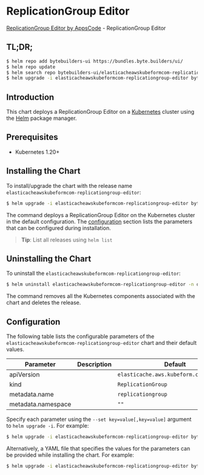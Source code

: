 # ReplicationGroup Editor

[ReplicationGroup Editor by AppsCode](https://byte.builders) - ReplicationGroup Editor

## TL;DR;

```bash
$ helm repo add bytebuilders-ui https://bundles.byte.builders/ui/
$ helm repo update
$ helm search repo bytebuilders-ui/elasticacheawskubeformcom-replicationgroup-editor --version=v0.4.18
$ helm upgrade -i elasticacheawskubeformcom-replicationgroup-editor bytebuilders-ui/elasticacheawskubeformcom-replicationgroup-editor -n default --create-namespace --version=v0.4.18
```

## Introduction

This chart deploys a ReplicationGroup Editor on a [Kubernetes](http://kubernetes.io) cluster using the [Helm](https://helm.sh) package manager.

## Prerequisites

- Kubernetes 1.20+

## Installing the Chart

To install/upgrade the chart with the release name `elasticacheawskubeformcom-replicationgroup-editor`:

```bash
$ helm upgrade -i elasticacheawskubeformcom-replicationgroup-editor bytebuilders-ui/elasticacheawskubeformcom-replicationgroup-editor -n default --create-namespace --version=v0.4.18
```

The command deploys a ReplicationGroup Editor on the Kubernetes cluster in the default configuration. The [configuration](#configuration) section lists the parameters that can be configured during installation.

> **Tip**: List all releases using `helm list`

## Uninstalling the Chart

To uninstall the `elasticacheawskubeformcom-replicationgroup-editor`:

```bash
$ helm uninstall elasticacheawskubeformcom-replicationgroup-editor -n default
```

The command removes all the Kubernetes components associated with the chart and deletes the release.

## Configuration

The following table lists the configurable parameters of the `elasticacheawskubeformcom-replicationgroup-editor` chart and their default values.

|     Parameter      | Description |                      Default                       |
|--------------------|-------------|----------------------------------------------------|
| apiVersion         |             | <code>elasticache.aws.kubeform.com/v1alpha1</code> |
| kind               |             | <code>ReplicationGroup</code>                      |
| metadata.name      |             | <code>replicationgroup</code>                      |
| metadata.namespace |             | <code>""</code>                                    |


Specify each parameter using the `--set key=value[,key=value]` argument to `helm upgrade -i`. For example:

```bash
$ helm upgrade -i elasticacheawskubeformcom-replicationgroup-editor bytebuilders-ui/elasticacheawskubeformcom-replicationgroup-editor -n default --create-namespace --version=v0.4.18 --set apiVersion=elasticache.aws.kubeform.com/v1alpha1
```

Alternatively, a YAML file that specifies the values for the parameters can be provided while
installing the chart. For example:

```bash
$ helm upgrade -i elasticacheawskubeformcom-replicationgroup-editor bytebuilders-ui/elasticacheawskubeformcom-replicationgroup-editor -n default --create-namespace --version=v0.4.18 --values values.yaml
```
